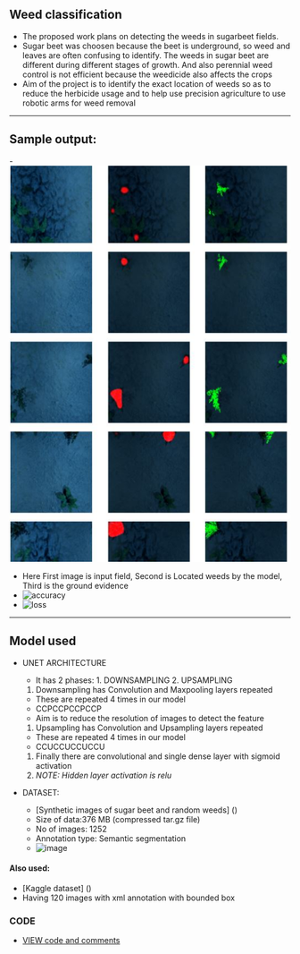 ## Weed classification 
- The proposed work plans on detecting the weeds in sugarbeet fields. 
- Sugar beet was choosen because the beet is underground, so weed and leaves are often confusing to identify. The weeds in sugar beet are different during different stages of growth. And also perennial weed control is not efficient because the weedicide also affects the crops
- Aim of the project is to identify the exact location of weeds so as to reduce the herbicide usage and to help use precision agriculture to use robotic arms for weed removal

---
## Sample output:
-![image](https://github.com/SwethaMagesh/Weed_classification_ML/blob/main/NOTES/ss.JPG)

- Here First image is input field, Second is Located weeds by the model, Third is the ground evidence
- ![accuracy](https://user-images.githubusercontent.com/43994542/111944893-a6d16880-8afe-11eb-9da7-a5583c222a96.JPG)
- ![loss](https://user-images.githubusercontent.com/43994542/111944897-a933c280-8afe-11eb-986b-e11db9725dfa.JPG)

---
## Model used
- UNET ARCHITECTURE
  - It has 2 phases: 1. DOWNSAMPLING 2. UPSAMPLING
  1. Downsampling has Convolution and Maxpooling layers repeated
    - These are repeated 4 times in our model
    - CCPCCPCCPCCP
    - Aim is to reduce the resolution of images to detect the feature
  1. Upsampling has Convolution and Upsampling layers repeated
    - These are repeated 4 times in our model
    - CCUCCUCCUCCU
  1. Finally there are convolutional and single dense layer with sigmoid activation 
  1. *NOTE: Hidden layer activation is relu*


- DATASET:
  - [Synthetic images of sugar beet and random weeds] ()
  - Size of data:376 MB (compressed tar.gz file)
  - No of images: 1252
  - Annotation type: Semantic segmentation
  - ![image](https://user-images.githubusercontent.com/43994542/111937543-f6f3ff00-8aed-11eb-9478-7309191a5a49.png)
#### Also used:
- [Kaggle dataset] ()
- Having 120 images with xml annotation with bounded box

### CODE
- [VIEW code and comments](https://github.com/SwethaMagesh/Weed_classification_ML/blob/main/ModelUNET.ipynb)

